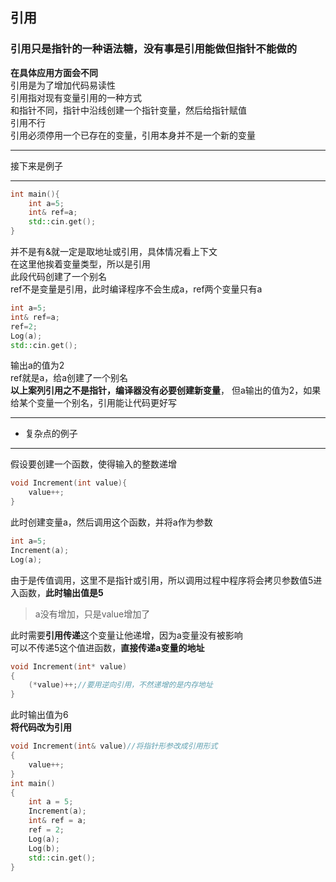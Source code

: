 ## 引用  
### 引用只是指针的一种语法糖，没有事是引用能做但指针不能做的
**在具体应用方面会不同**  
引用是为了增加代码易读性  
引用指对现有变量引用的一种方式  
和指针不同，指针中沿线创建一个指针变量，然后给指针赋值  
引用不行  
引用必须停用一个已存在的变量，引用本身并不是一个新的变量  
***
接下来是例子
***
```c++
int main(){
    int a=5;
    int& ref=a;
	std::cin.get();
}
```
并不是有&就一定是取地址或引用，具体情况看上下文  
在这里他挨着变量类型，所以是引用  
此段代码创建了一个别名  
ref不是变量是引用，此时编译程序不会生成a，ref两个变量只有a  
```c++
int a=5;
int& ref=a;
ref=2;
Log(a);
std::cin.get();
```
输出a的值为2  
ref就是a，给a创建了一个别名  
**以上案列引用之不是指针，编译器没有必要创建新变量**，
但a输出的值为2，如果给某个变量一个别名，引用能让代码更好写  
***
* 复杂点的例子
***
假设要创建一个函数，使得输入的整数递增
```c++
void Increment(int value){
    value++;
}
```
此时创建变量a，然后调用这个函数，并将a作为参数  
```c++
int a=5;
Increment(a);
Log(a);
```
由于是传值调用，这里不是指针或引用，所以调用过程中程序将会拷贝参数值5进入函数，**此时输出值是5**  
>a没有增加，只是value增加了

此时需要**引用传递**这个变量让他递增，因为a变量没有被影响  
可以不传递5这个值进函数，**直接传递a变量的地址**
```cpp
void Increment(int* value)
{
	(*value)++;//要用逆向引用，不然递增的是内存地址
}
```
此时输出值为6  
**将代码改为引用**  
```cpp
void Increment(int& value)//将指针形参改成引用形式
{
	value++;
}
int main()
{
	int a = 5;
	Increment(a);
	int& ref = a;
	ref = 2;
	Log(a);
	Log(b);
	std::cin.get();
}
```